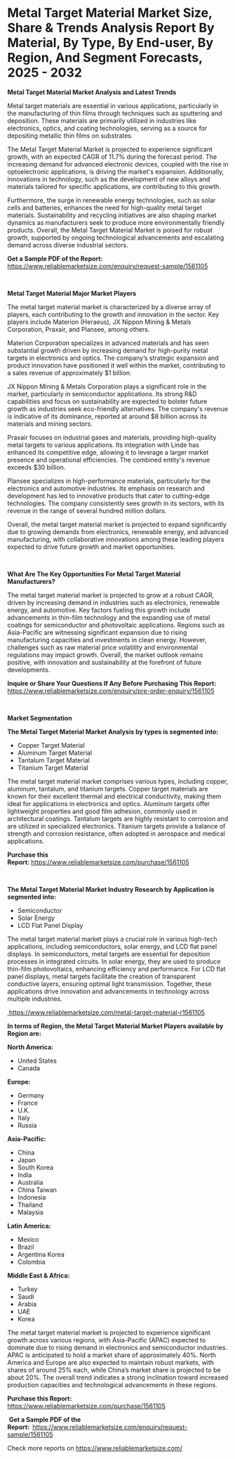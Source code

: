 <p><h1>Metal Target Material Market Size, Share & Trends Analysis Report By Material, By Type, By End-user, By Region, And Segment Forecasts, 2025 - 2032</h1></p><p><strong>Metal Target Material Market Analysis and Latest Trends</strong></p>
<p><p>Metal target materials are essential in various applications, particularly in the manufacturing of thin films through techniques such as sputtering and deposition. These materials are primarily utilized in industries like electronics, optics, and coating technologies, serving as a source for depositing metallic thin films on substrates. </p><p>The Metal Target Material Market is projected to experience significant growth, with an expected CAGR of 11.7% during the forecast period. The increasing demand for advanced electronic devices, coupled with the rise in optoelectronic applications, is driving the market's expansion. Additionally, innovations in technology, such as the development of new alloys and materials tailored for specific applications, are contributing to this growth. </p><p>Furthermore, the surge in renewable energy technologies, such as solar cells and batteries, enhances the need for high-quality metal target materials. Sustainability and recycling initiatives are also shaping market dynamics as manufacturers seek to produce more environmentally friendly products. Overall, the Metal Target Material Market is poised for robust growth, supported by ongoing technological advancements and escalating demand across diverse industrial sectors.</p></p>
<p><strong>Get a Sample PDF of the Report:&nbsp;</strong> <a href="https://www.reliablemarketsize.com/enquiry/request-sample/1561105?utm_campaign=2245&utm_medium=2&utm_source=Github&utm_content=ia&utm_term=01022025&utm_id=metal-target-material">https://www.reliablemarketsize.com/enquiry/request-sample/1561105</a></p>
<p>&nbsp;</p>
<p><strong>Metal Target Material Major Market Players</strong></p>
<p><p>The metal target material market is characterized by a diverse array of players, each contributing to the growth and innovation in the sector. Key players include Materion (Heraeus), JX Nippon Mining & Metals Corporation, Praxair, and Plansee, among others.</p><p>Materion Corporation specializes in advanced materials and has seen substantial growth driven by increasing demand for high-purity metal targets in electronics and optics. The company’s strategic expansion and product innovation have positioned it well within the market, contributing to a sales revenue of approximately $1 billion.</p><p>JX Nippon Mining & Metals Corporation plays a significant role in the market, particularly in semiconductor applications. Its strong R&D capabilities and focus on sustainability are expected to bolster future growth as industries seek eco-friendly alternatives. The company's revenue is indicative of its dominance, reported at around $8 billion across its materials and mining sectors.</p><p>Praxair focuses on industrial gases and materials, providing high-quality metal targets to various applications. Its integration with Linde has enhanced its competitive edge, allowing it to leverage a larger market presence and operational efficiencies. The combined entity's revenue exceeds $30 billion.</p><p>Plansee specializes in high-performance materials, particularly for the electronics and automotive industries. Its emphasis on research and development has led to innovative products that cater to cutting-edge technologies. The company consistently sees growth in its sectors, with its revenue in the range of several hundred million dollars.</p><p>Overall, the metal target material market is projected to expand significantly due to growing demands from electronics, renewable energy, and advanced manufacturing, with collaborative innovations among these leading players expected to drive future growth and market opportunities.</p></p>
<p>&nbsp;</p>
<p><strong>What Are The Key Opportunities For Metal Target Material Manufacturers?</strong></p>
<p><p>The metal target material market is projected to grow at a robust CAGR, driven by increasing demand in industries such as electronics, renewable energy, and automotive. Key factors fueling this growth include advancements in thin-film technology and the expanding use of metal coatings for semiconductor and photovoltaic applications. Regions such as Asia-Pacific are witnessing significant expansion due to rising manufacturing capacities and investments in clean energy. However, challenges such as raw material price volatility and environmental regulations may impact growth. Overall, the market outlook remains positive, with innovation and sustainability at the forefront of future developments.</p></p>
<p><strong>Inquire or Share Your Questions If Any Before Purchasing This Report:</strong> <a href="https://www.reliablemarketsize.com/enquiry/pre-order-enquiry/1561105?utm_campaign=2245&utm_medium=2&utm_source=Github&utm_content=ia&utm_term=01022025&utm_id=metal-target-material">https://www.reliablemarketsize.com/enquiry/pre-order-enquiry/1561105</a></p>
<p>&nbsp;</p>
<p><strong>Market Segmentation</strong></p>
<p><strong>The Metal Target Material Market Analysis by types is segmented into:</strong></p>
<p><ul><li>Copper Target Material</li><li>Aluminum Target Material</li><li>Tantalum Target Material</li><li>Titanium Target Material</li></ul></p>
<p><p>The metal target material market comprises various types, including copper, aluminum, tantalum, and titanium targets. Copper target materials are known for their excellent thermal and electrical conductivity, making them ideal for applications in electronics and optics. Aluminum targets offer lightweight properties and good film adhesion, commonly used in architectural coatings. Tantalum targets are highly resistant to corrosion and are utilized in specialized electronics. Titanium targets provide a balance of strength and corrosion resistance, often adopted in aerospace and medical applications.</p></p>
<p><strong>Purchase this Report:&nbsp;</strong><a href="https://www.reliablemarketsize.com/purchase/1561105?utm_campaign=2245&utm_medium=2&utm_source=Github&utm_content=ia&utm_term=01022025&utm_id=metal-target-material">https://www.reliablemarketsize.com/purchase/1561105</a></p>
<p>&nbsp;</p>
<p><strong>The Metal Target Material Market Industry Research by Application is segmented into:</strong></p>
<p><ul><li>Semiconductor</li><li>Solar Energy</li><li>LCD Flat Panel Display</li></ul></p>
<p><p>The metal target material market plays a crucial role in various high-tech applications, including semiconductors, solar energy, and LCD flat panel displays. In semiconductors, metal targets are essential for deposition processes in integrated circuits. In solar energy, they are used to produce thin-film photovoltaics, enhancing efficiency and performance. For LCD flat panel displays, metal targets facilitate the creation of transparent conductive layers, ensuring optimal light transmission. Together, these applications drive innovation and advancements in technology across multiple industries.</p></p>
<p><a href="https://www.reliablemarketsize.com/metal-target-material-r1561105?utm_campaign=2245&utm_medium=2&utm_source=Github&utm_content=ia&utm_term=01022025&utm_id=metal-target-material">&nbsp;https://www.reliablemarketsize.com/metal-target-material-r1561105</a></p>
<p><strong>In terms of Region, the Metal Target Material Market Players available by Region are:</strong></p>
<p>
    <p> <strong> North America: </strong>
        <ul>
            <li>United States</li>
            <li>Canada</li>
        </ul>
        </p> 
    <p> <strong> Europe: </strong>
        <ul>
            <li>Germany</li>
            <li>France</li>
            <li>U.K.</li>
            <li>Italy</li>
            <li>Russia</li>
        </ul>
        </p> 
    <p> <strong> Asia-Pacific: </strong>
        <ul>
            <li>China</li>
            <li>Japan</li>
            <li>South Korea</li>
            <li>India</li>
            <li>Australia</li>
            <li>China Taiwan</li>
            <li>Indonesia</li>
            <li>Thailand</li>
            <li>Malaysia</li>
        </ul>
        </p> 
    <p> <strong> Latin America: </strong>
        <ul>
            <li>Mexico</li>
            <li>Brazil</li>
            <li>Argentina Korea</li>
            <li>Colombia</li>
        </ul>
        </p> 
    <p> <strong> Middle East & Africa: </strong>
        <ul>
            <li>Turkey</li>
            <li>Saudi</li>
            <li>Arabia</li>
            <li>UAE</li>
            <li>Korea</li>
        </ul>
    </p>
    </p>
<p><p>The metal target material market is projected to experience significant growth across various regions, with Asia-Pacific (APAC) expected to dominate due to rising demand in electronics and semiconductor industries. APAC is anticipated to hold a market share of approximately 40%. North America and Europe are also expected to maintain robust markets, with shares of around 25% each, while China’s market share is projected to be about 20%. The overall trend indicates a strong inclination toward increased production capacities and technological advancements in these regions.</p></p>
<p><strong>Purchase this Report: </strong><a href="https://www.reliablemarketsize.com/purchase/1561105?utm_campaign=2245&utm_medium=2&utm_source=Github&utm_content=ia&utm_term=01022025&utm_id=metal-target-material">https://www.reliablemarketsize.com/purchase/1561105</a></p>
<p>&nbsp;<strong>Get a Sample PDF of the Report:&nbsp;&nbsp;</strong><a href="https://www.reliablemarketsize.com/enquiry/request-sample/1561105?utm_campaign=2245&utm_medium=2&utm_source=Github&utm_content=ia&utm_term=01022025&utm_id=metal-target-material">https://www.reliablemarketsize.com/enquiry/request-sample/1561105</a></p>
<p><strong></strong></p>
<p>Check more reports on <a href="https://www.reliablemarketsize.com/?utm_campaign=2245&utm_medium=2&utm_source=Github&utm_content=ia&utm_term=01022025&utm_id=metal-target-material">https://www.reliablemarketsize.com/</a></p>